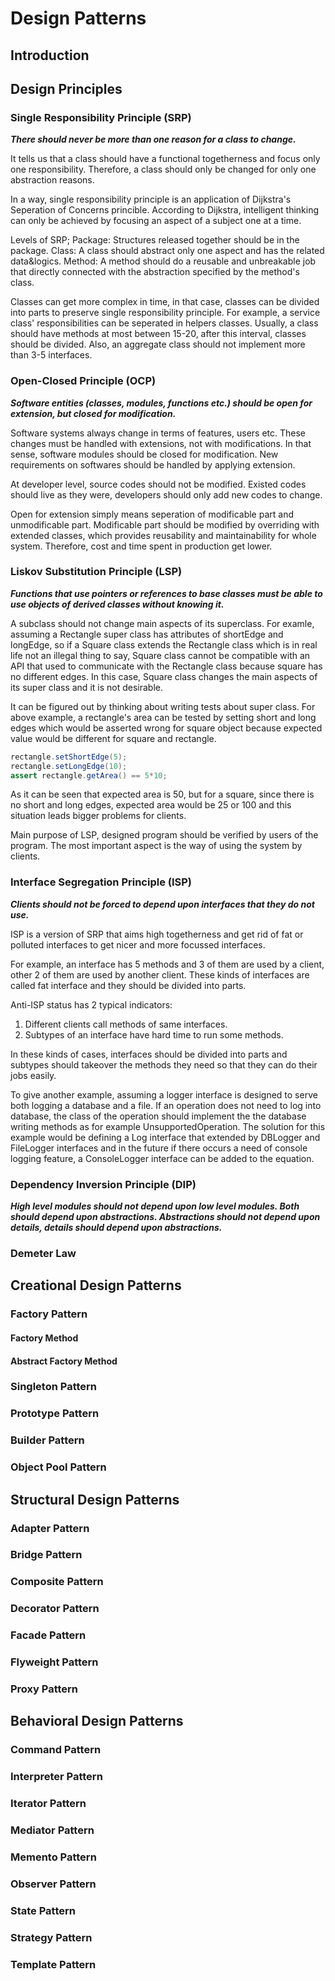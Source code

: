 # Design Patterns

## Introduction

## Design Principles

### Single Responsibility Principle (SRP)

***There should never be more than one reason for a class to change.***

It tells us that a class should have a functional togetherness and focus only one responsibility. Therefore, a class should only be changed for only one abstraction reasons.

In a way, single responsibility principle is an application of Dijkstra's Seperation of Concerns princible. According to Dijkstra, intelligent thinking can only be achieved by focusing an aspect of a subject one at a time.

Levels of SRP;
Package: Structures released together should be in the package.
Class: A class should abstract only one aspect and has the related data&logics.
Method: A method should do a reusable and unbreakable job that directly connected with the abstraction specified by the method's class.

Classes can get more complex in time, in that case, classes can be divided into parts to preserve single responsibility principle. For example, a service class' responsibilities can be seperated in helpers classes. Usually, a class should have methods at most between 15-20, after this interval, classes should be divided. Also, an aggregate class should not implement more than 3-5 interfaces.

### Open-Closed Principle (OCP)

***Software entities (classes, modules, functions etc.) should be open for extension, but closed for modification.***

Software systems always change in terms of features, users etc. These changes must be handled with extensions, not with modifications. In that sense, software modules should be closed for modification. New requirements on softwares should be handled by applying extension.

At developer level, source codes should not be modified. Existed codes should live as they were, developers should only add new codes to change.

Open for extension simply means seperation of modificable part and unmodificable part. Modificable part should be modified by overriding with extended classes, which provides reusability and maintainability for whole system. Therefore, cost and time spent in production get lower.

### Liskov Substitution Principle (LSP)

***Functions that use pointers or references to base classes must be able to use objects of derived classes without knowing it.***

A subclass should not change main aspects of its superclass. For examle, assuming a Rectangle super class has attributes of shortEdge and longEdge, so if a Square class extends the Rectangle class which is in real life not an illegal thing to say, Square class cannot be compatible with an API that used to communicate with the Rectangle class because square has no different edges. In this case, Square class changes the main aspects of its super class and it is not desirable.

It can be figured out by thinking about writing tests about super class. For above example, a rectangle's area can be tested by setting short and long edges which would be asserted wrong for square object because expected value would be different for square and rectangle.

```java
rectangle.setShortEdge(5);
rectangle.setLongEdge(10);
assert rectangle.getArea() == 5*10;
```

As it can be seen that expected area is 50, but for a square, since there is no short and long edges, expected area would be 25 or 100 and this situation leads bigger problems for clients.

Main purpose of LSP, designed program should be verified by users of the program. The most important aspect is the way of using the system by clients.

### Interface Segregation Principle (ISP)

***Clients should not be forced to depend upon interfaces that they do not use.***

ISP is a version of SRP that aims high togetherness and get rid of fat or polluted interfaces to get nicer and more focussed interfaces.

For example, an interface has 5 methods and 3 of them are used by a client, other 2 of them are used by another client. These kinds of interfaces are called fat interface and they should be divided into parts.

Anti-ISP status has 2 typical indicators:
1. Different clients call methods of same interfaces.
2. Subtypes of an interface have hard time to run some methods.

In these kinds of cases, interfaces should be divided into parts and subtypes should takeover the methods they need so that they can do their jobs easily.

To give another example, assuming a logger interface is designed to serve both logging a database and a file. If an operation does not need to log into database, the class of the operation should implement the the database writing methods as for example UnsupportedOperation. The solution for this example would be defining a Log interface that extended by DBLogger and FileLogger interfaces and in the future if there occurs a need of console logging feature, a ConsoleLogger interface can be added to the equation.


### Dependency Inversion Principle (DIP)

***High level modules should not depend upon low level modules. Both should depend upon abstractions. Abstractions should not depend upon details, details should depend upon abstractions.***


### Demeter Law

## Creational Design Patterns

### Factory Pattern

#### Factory Method

#### Abstract Factory Method

### Singleton Pattern

### Prototype Pattern

### Builder Pattern

### Object Pool Pattern

## Structural Design Patterns

### Adapter Pattern

### Bridge Pattern

### Composite Pattern

### Decorator Pattern

### Facade Pattern

### Flyweight Pattern

### Proxy Pattern

## Behavioral Design Patterns

### Command Pattern

### Interpreter Pattern

### Iterator Pattern

### Mediator Pattern

### Memento Pattern

### Observer Pattern

### State Pattern

### Strategy Pattern

### Template Pattern

